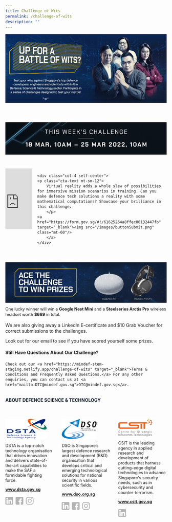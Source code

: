 ```yaml
---
title: Challenge of Wits
permalink: /challenge-of-wits
description: ""
---
```

<style>
	
	.embed-container 
	{ position: relative; padding-bottom: 37.5%; height: 0; overflow: hidden; max-width: 100%; } 
	.embed-container iframe, .embed-container object, .embed-container embed { position: absolute; top: 0; left: 0; width: 100%; height: 100%; }
	
	a[target="_blank"]:after,.float-buttons{
	display:none;}
	

	.join-benefits,.d-flex{
	display:flex!important;
	}
	
	.mt-60{
	margin-top:60px;}
	
		.mt-40{
	margin-top:40px;}
	
	p.cta-text{
	font-size:0.8rem;
	line-height:1.3}
	
	.self-center{
	align-self:center;}


	@media only screen and (min-width:768px){
	
	.mr-16{
	margin-right:16px;}
	
	.col-6{
	width:50%!important;
	}
	
	.col-8{
	width:66.6%!important;
	}
	
	.col-4{
	width:33.3%!important;
	}
	
	
	
	
	.join-benefits img{
		display:flex;
	width:50%;
	}
	}

	@media only screen and (max-width:767px){
	.join-benefits,.flex-column{
	flex-direction:column;

	}
	
	.mt-sm-12{
	margin-top:12px;}
	}
	
	
	
</style>
<div class="d-flex flex-column">
	<img src="/images/pageBanner_1_01.jpg" class="col-6"/>
	<img src="/images/pageBanner_1_02.jpg" class="col-6"/>
</div>

<img src="/images/1_titleChallenge_01.jpg" class="mt-60"/>

<div class="d-flex flex-column mt-40">
	<div class="embed-container col-8 mr-16"><iframe src='https://www.youtube.com/embed/NzWd8bCxxBU' frameborder='0' allowfullscreen></iframe>
	</div>
	
	<div class="col-4 self-center">
	<p class="cta-text mt-sm-12">
		Virtual reality adds a whole slew of possibilities for immersive mission scenarios in training. Can you make defence tech solutions a reality with some mathematical computations? Showcase your brilliance in this challenge.
		</p>
	<a href="https://form.gov.sg/#!/61625264a8ffec00132447fb" target="_blank"><img src="/images/buttonSubmit.png" class="mt-60"/>
		</a>
	</div>
</div>

<div class="d-flex flex-column mt-40">
	<img src="/images/1_prizeImage_1_01.jpg" class="col-6"/>
	<img src="/images/1_prizeImage_1_02.jpg" class="col-6"/>
</div>

<p class="cta-text">One lucky winner will win a <b>Google Nest Mini</b> and a <b>Steelseries Arctis Pro</b> wireless headset worth <b>$669</b> in total.

We are also giving away a LinkedIn E-certiﬁcate and $10 Grab Voucher for correct submissions to the challenges.

Look out for our email to see if you have scored yourself some prizes.
</p>

<h4>
	Still Have Questions About Our Challenge?
</h4>


	Check out our <a href="https://mindef-stem-staging.netlify.app/challenge-of-wits" target="_blank">Terms & Conditions and Frequently Asked Questions.</a> For any other enquiries, you can contact us at <a href="mailto:DTC@mindef.gov.sg">DTC@mindef.gov.sg</a>.


<h4  style="font-weight:bold;margin-top:2rem;color:#0C1926;">ABOUT DEFENCE SCIENCE & TECHNOLOGY</h4>

<style>
	.dst-3-col{display:flex;justify-content:space-between;}
	.dst-col{display:flex;width:30%;flex-direction:column;}
	.dst-col img{
	width:fit-content;
	margin:2rem 0 0 0;
	}
	
	@media (max-width:767px){
	.dst-3-col{
		flex-direction:column;
	}
	
	.dst-col{
	width:100%;}
	}
	
	.social-icon{
	width:24px;
	height:24px;}
	
	.dst-3-col p, .dst-3-col a{
	font-size:0.8rem;line-height:1.2;
	}
	
	.dst-3-col a{
	font-weight:bold;
	}
	
	a.site-url{
	margin:0;
	}
	
	img.social-icon{
	margin-top:1rem;}
	
	.social{
	display:flex;}
	
	.social > a{
	margin:0 8px 0 0;
	}
	
</style>

<div class="dst-3-col">
	<div class="dst-col">
		<img src="/images/dsta-logo-DTCareers.png" style=""/>
			<p >DSTA is a top-notch technology organisation that drives innovation and delivers state-of-the-art capabilities to make the SAF a formidable fighting force.</p>
			<a href="https://www.dsta.gov.sg/home" target="_blank" class="site-url">www.dsta.gov.sg</a>
		<div class="social">
			<a href="https://www.linkedin.com/company/dsta/" target="_blank">
				<img src="/images/icons/linkedin.svg" class="social-icon" />
			</a>
			<a href="https://www.facebook.com/SingaporeDSTA" target="_blank">
				<img src="/images/icons/facebook.svg" class="social-icon" />
			</a>
			<a href="https://www.instagram.com/singaporedsta" target="_blank">
				<img src="/images/icons/instagram.svg" class="social-icon" />
			</a>
		</div>
	</div>
	<div class="dst-col">
		<img src="/images/dso-logo.png" style=""/>
			<p>DSO is Singapore’s largest defence research and development (R&D) organisation that develops critical and emerging technological solutions for national security in various scientific fields. 
</p>
			<a href="https://www.dso.org.sg" class="site-url" target="_blank">www.dso.org.sg</a>
		<div class="social">
			<a href="https://www.linkedin.com/company/dso-national-laboratories" target="_blank">
				<img src="/images/icons/linkedin.svg" class="social-icon" />
			</a>
			<a href="https://www.facebook.com/dso.sg/" target="_blank">
				<img src="/images/icons/facebook.svg" class="social-icon" />
			</a>
			<a href="https://www.instagram.com/discoverdso/" target="_blank">
				<img src="/images/icons/instagram.svg" class="social-icon" />
			</a>
		</div>
	</div>
	<div class="dst-col">
		<img src="/images/csit-logo.png" style=""/>
			<p>CSIT is the leading agency in applied research and development of products that harness cutting-edge digital technologies to advance Singapore's security needs, such as in cybersecurity and counter-terrorism.</p>
			<a href="https://www.csit.gov.sg" target="_blank" class="site-url">www.csit.gov.sg</a>
	<div class="social">
			<a href="https://www.linkedin.com/company/centre-for-strategic-infocomm-technologies/" target="_blank">
				<img src="/images/icons/linkedin.svg" class="social-icon" />
			</a>
		</div>
	</div>
</div>